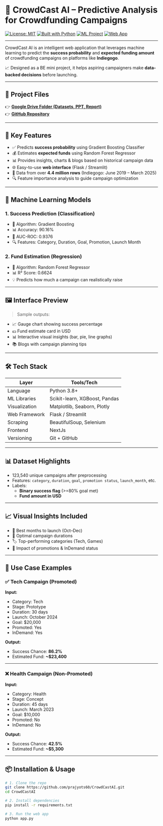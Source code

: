 # 🚀 CrowdCast AI – Predictive Analysis for Crowdfunding Campaigns

[![License: MIT](https://img.shields.io/badge/License-MIT-green.svg)](LICENSE)
[![Built with Python](https://img.shields.io/badge/Built%20with-Python-blue.svg)](https://www.python.org/)
[![ML Project](https://img.shields.io/badge/Machine%20Learning-Project-orange)](#machine-learning-models)
[![Web App](https://img.shields.io/badge/WebApp-Flask%2FStreamlit-success)](#deployment--interface)

---

CrowdCast AI is an intelligent web application that leverages machine learning to predict the **success probability** and **expected funding amount** of crowdfunding campaigns on platforms like **Indiegogo**.

📈 Designed as a BE mini project, it helps aspiring campaigners make **data-backed decisions** before launching.

---

## 📂 Project Files

👉 **[Google Drive Folder (Datasets, PPT, Report)](https://drive.google.com/drive/u/2/folders/1ywDV2XXGawEdQizpbKlUlxmQDdA20Uvj)**  
👉 **[GitHub Repository](https://github.com/prajyots60/CrowdCastAI)**

---

## 🎯 Key Features

- ✅ Predicts **success probability** using Gradient Boosting Classifier
- 💰 Estimates **expected funds** using Random Forest Regressor
- 📊 Provides insights, charts & blogs based on historical campaign data
- 🌐 Easy-to-use **web interface** (Flask / Streamlit)
- 📅 Data from over **4.4 million rows** (Indiegogo: June 2019 – March 2025)
- 🔍 Feature importance analysis to guide campaign optimization

---

## 🧠 Machine Learning Models

### 1. **Success Prediction (Classification)**
- 📘 Algorithm: Gradient Boosting
- 📊 Accuracy: 90.16%
- 🎯 AUC-ROC: 0.9376
- 🔍 Features: Category, Duration, Goal, Promotion, Launch Month

### 2. **Fund Estimation (Regression)**
- 📘 Algorithm: Random Forest Regressor
- 📊 R² Score: 0.6624
- 💡 Predicts how much a campaign can realistically raise

---

## 🖼 Interface Preview

> Sample outputs:
- 📈 Gauge chart showing success percentage
- 💵 Fund estimate card in USD
- 📊 Interactive visual insights (bar, pie, line graphs)
- 📚 Blogs with campaign planning tips

---

## 🛠 Tech Stack

| Layer         | Tools/Tech                      |
|---------------|----------------------------------|
| Language      | Python 3.8+                     |
| ML Libraries  | Scikit-learn, XGBoost, Pandas   |
| Visualization | Matplotlib, Seaborn, Plotly     |
| Web Framework | Flask / Streamlit               |
| Scraping      | BeautifulSoup, Selenium         |
| Frontend      | NextJs                          |
| Versioning    | Git + GitHub                    |

---

## 📊 Dataset Highlights

- 123,540 unique campaigns after preprocessing
- Features: `category`, `duration`, `goal`, `promotion status`, `launch_month`, etc.
- Labels:
  - **Binary success flag** (>=80% goal met)
  - **Fund amount in USD**

---

## 📈 Visual Insights Included

- 📅 Best months to launch (Oct–Dec)
- 🎯 Optimal campaign durations
- 🏷️ Top-performing categories (Tech, Games)
- 📣 Impact of promotions & InDemand status

---

## 🧪 Use Case Examples

### ✅ **Tech Campaign (Promoted)**  
**Input:**  
- Category: Tech  
- Stage: Prototype  
- Duration: 30 days  
- Launch: October 2024  
- Goal: $20,000  
- Promoted: Yes  
- InDemand: Yes  

**Output:**  
- Success Chance: **86.2%**  
- Estimated Fund: **~$23,400**

---

### ❌ **Health Campaign (Non-Promoted)**  
**Input:**  
- Category: Health  
- Stage: Concept  
- Duration: 45 days  
- Launch: March 2023  
- Goal: $10,000  
- Promoted: No  
- InDemand: No  

**Output:**  
- Success Chance: **42.5%**  
- Estimated Fund: **~$5,300**

---

## 📦 Installation & Usage

```bash
# 1. Clone the repo
git clone https://github.com/prajyots60/CrowdCastAI.git
cd CrowdCastAI

# 2. Install dependencies
pip install -r requirements.txt

# 3. Run the web app
python app.py
